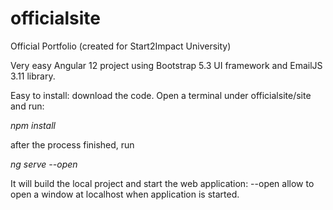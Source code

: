 # officialsite
Official Portfolio (created for Start2Impact University)

Very easy Angular 12 project using Bootstrap 5.3 UI framework and EmailJS 3.11 library.

Easy to install: download the code. 
Open a terminal under officialsite/site and run:

*npm install*

after the process finished, run

*ng serve --open*

It will build the local project and start the web application: --open allow to open a window at localhost when application is started.


